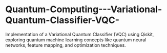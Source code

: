 # Quantum-Computing---Variational-Quantum-Classifier-VQC-
Implementation of a Variational Quantum Classifier (VQC) using Qiskit, exploring quantum machine learning concepts like quantum neural networks, feature mapping, and optimization techniques.
